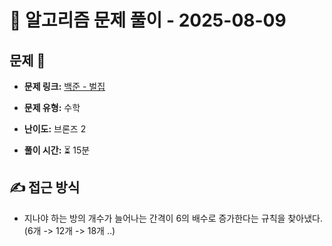 # 📝 알고리즘 문제 풀이 - 2025-08-09

## 문제 📖

- **문제 링크:** [백준 - 벌집](https://school.programmers.co.kr/learn/courses/30/lessons/2292)

- **문제 유형:** 수학

- **난이도:** 브론즈 2

- **풀이 시간:** ⏳ 15분

## ✍ 접근 방식

- 지나야 하는 방의 개수가 늘어나는 간격이 6의 배수로 증가한다는 규칙을 찾아냈다. (6개 -> 12개 -> 18개 ..)
